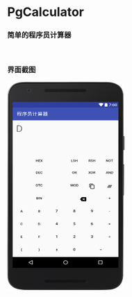 # PgCalculator
### 简单的程序员计算器
</br>

### 界面截图
 
<img src="https://raw.githubusercontent.com/sohnyi/PgCalculator/master/layout-2017-04-11-161211.png" width = "270" height = "480" alt="Screenshot"/>
